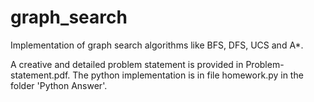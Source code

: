 # graph_search
Implementation of graph search algorithms like BFS, DFS, UCS and A*.

A creative and detailed problem statement is provided in Problem-statement.pdf. The python implementation is in file homework.py in the folder 'Python Answer'.
